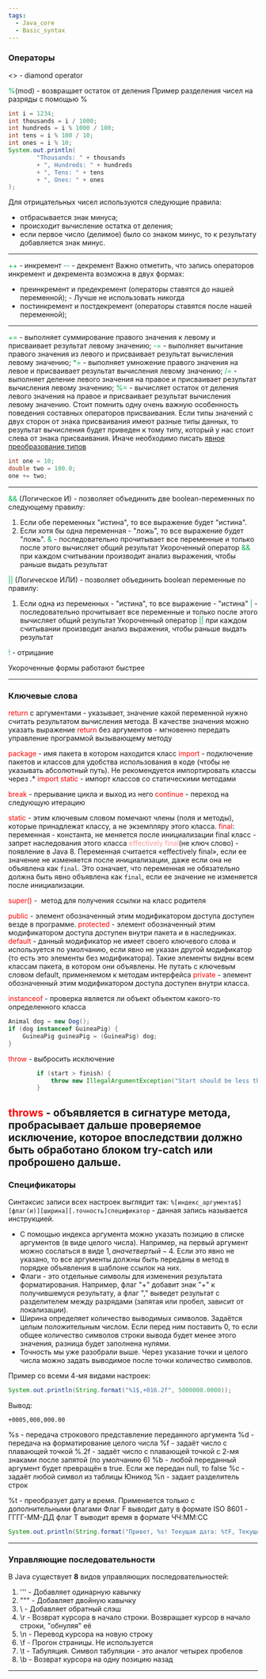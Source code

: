 ```yaml
---
tags:
  - Java_core
  - Basic_syntax
---
```

### Операторы

<> - diamond operator

<font color="#00b050">%</font>(mod) - возвращает остаток от деления
Пример разделения чисел на разряды с помощью %
```java
int i = 1234;
int thousands = i / 1000;
int hundreds = i % 1000 / 100;
int tens = i % 100 / 10;
int ones = i % 10;
System.out.println(
        "Thousands: " + thousands
        + ", Hundreds: " + hundreds
        + ", Tens: " + tens
        + ", Ones: " + ones
);
```
Для отрицательных чисел используются следующие правила:
- отбрасывается знак минуса;
- происходит вычисление остатка от деления;
- если первое число (делимое) было со знаком минус, то к результату добавляется знак минус.

---
<font color="#00b050">++</font> - инкремент
<font color="#00b050">--</font> - декремент
Важно отметить, что запись операторов инкремент и декремента возможна в двух формах:
- преинкремент и предекремент (операторы ставятся до нашей переменной); - Лучше не использовать никогда
- постинкремент и постдекремент (операторы ставятся после нашей переменной);
---
<font color="#00b050">+=</font> - выполняет суммирование правого значения к левому и присваивает результат левому значению;
<font color="#00b050">-=</font> - выполняет вычитание правого значения из левого и присваивает результат вычисления левому значению;
<font color="#00b050">*=</font> - выполняет умножение правого значения на левое и присваивает результат вычисления левому значению;
<font color="#00b050">/=</font> - выполняет деление левого значения на правое и присваивает результат вычисления левому значению;
<font color="#00b050">%=</font> - вычисляет остаток от деления левого значения на правое и присваивает результат вычисления левому значению.
Стоит помнить одну очень важную особенность поведения составных операторов присваивания. Если типы значений с двух сторон от знака присваивания имеют разные типы данных, то результат вычисления будет приведен к тому типу, который у нас стоит слева от знака присваивания. Иначе необходимо писать [явное преобразование типов](5.%20Переменные%20и%20преобразование%20типов.md#Явное%20преобразование%20типов)
```java
int one = 10;
double two = 100.0;
one += two;
```
---
<font color="#00b050">&&</font> (Логическое И) - позволяет объединить две boolean-переменных по следующему правилу:
1. Если обе переменных "истина", то все выражение будет "истина".
2. Если хотя бы одна переменная - "ложь", то все выражение будет "ложь".
<font color="#00b050">&</font> - последовательно прочитывает все переменные и только после этого вычисляет общий результат
Укороченный оператор <font color="#00b050">&&</font> при каждом считывании производит анализ выражения, чтобы раньше выдать результат

<font color="#00b050">||</font> (Логическое ИЛИ) - позволяет объединить boolean переменные по правилу:
1. Если одна из переменных - "истина", то все выражение - "истина"
<font color="#00b050">|</font> - последовательно прочитывает все переменные и только после этого вычисляет общий результат
Укороченный оператор <font color="#00b050">||</font> при каждом считывании производит анализ выражения, чтобы раньше выдать результат

<font color="#00b050">!</font> - отрицание

Укороченные формы работают быстрее

--- 
### Ключевые слова

<font color="#ff0000">return</font> с аргументами - указывает, значение какой переменной нужно считать результатом вычисления метода. В качестве значения можно указать выражение
<font color="#ff0000">return</font> без аргументов - мгновенно передать управление программой вызывающему методу

<font color="#ff0000">package</font> - имя пакета в котором находится класс
<font color="#ff0000">import</font> - подключение пакетов и классов для удобства использования в коде (чтобы не указывать абсолютный путь). Не рекомендуется импортировать классы через .*
<font color="#ff0000">import static</font> - импорт классов со статическими методами

<font color="#ff0000">break</font> - прерывание цикла и выход из него
<font color="#ff0000">continue</font> - переход на следующую итерацию

<font color="#ff0000">static</font> - этим ключевым словом помечают члены (поля и методы), которые принадлежат классу, а не экземпляру этого класса.
<font color="#ff0000">final</font>:
переменная - константа, не меняется после инициализации
final класс - запрет наследования этого класса
<font color="#ff9999">effectively final</font>(не ключ слово) - появление в Java 8. Переменная считается «effectively final», если ее значение не изменяется после инициализации, даже если она не объявлена как `final`. Это означает, что переменная не обязательно должна быть явно объявлена как `final`, если ее значение не изменяется после инициализации.

<font color="#ff0000">super()</font> -  метод для получения ссылки на класс родителя

<font color="#ff0000">public</font> - элемент обозначенный этим модификатором доступа доступен везде в программе.
<font color="#ff0000">protected</font> - элемент обозначенный этим модификатором доступа доступен внутри пакета и в наследниках.
<font color="#ff0000">default</font> - данный модификатор не имеет своего ключевого слова и используется по умолчанию, если явно не указан другой модификатор (то есть это элементы без модификатора). Такие элементы видны всем классам пакета, в котором они объявлены. Не путать с ключевым словом default, применяемом к методам интерфейса
<font color="#ff0000">private</font> - элемент обозначенный этим модификатором доступа доступен внутри класса.

<font color="#ff0000">instanceof</font> - проверка является ли объект объектом какого-то определенного класса 
```java
Animal dog = new Dog();
if (dog instanceof GuineaPig) {
    GuineaPig guineaPig = (GuineaPig) dog;
}
```

<font color="#ff0000">throw</font> - выбросить исключение
```java
        if (start > finish) {
            throw new IllegalArgumentException("Start should be less than finish.");
        }
```
<font color="#ff0000">throws</font> - объявляется в сигнатуре метода, пробрасывает дальше проверяемое исключение, которое впоследствии должно быть обработано блоком try-catch или проброшено дальше.
---
### Спецификаторы

Синтаксис записи всех настроек выглядит так:
`%[индекс_аргумента$][флаг(и)][ширина][.точность]спецификатор` - данная запись называется инструкцией.

- С помощью индекса аргумента можно указать позицию в списке аргументов (в виде целого числа). Например, на первый аргумент можно сослаться в виде 1$, а на четвертый - 4$. Если это явно не указано, то все аргументы должны быть переданы в метод в порядке объявления в шаблоне ссылок на них.
- Флаги - это отдельные символы для изменения результата форматирования. Например, флаг "+" добавит знак "+" к получившемуся результату, а флаг "," выведет результат с разделителем между разрядами (запятая или пробел, зависит от локализации).
- Ширина определяет количество выводимых символов. Задаётся целым положительным числом. Если перед ним поставить 0, то если общее количество символов строки вывода будет менее этого значения, разница будет заполнена нулями.
- Точность мы уже разобрали выше. Через указание точки и целого числа можно задать выводимое после точки количество символов.

Пример со всеми 4-мя видами настроек:
```java
System.out.println(String.format("%1$,+016.2f", 5000000.0000));
```

Вывод:
```
+0005,000,000.00
```

%s - передача строкового представление переданного аргумента
%d - передача на форматирование целого числа
%f - задаёт число с плавающей точкой
%.2f - задаёт число с плавающей точкой с 2-мя знаками после запятой (по умолчанию 6)
%b - любой переданный аргумент будет превращён в true. Если же передан null, то false
%c - задаёт любой символ из таблицы Юникод
%n - задает разделитель строк

%t - преобразует дату и время. Применяется только с дополнительными флагами
Флаг F выводит дату в формате ISO 8601 - ГГГГ-ММ-ДД
флаг T выводит время в формате ЧЧ:ММ:СС
```java
System.out.println(String.format("Привет, %s! Текущая дата: %tF, Текущее время: %tT", name, instance, instance));
```

---
### Управляющие последовательности

В Java существует **8** видов управляющих последовательностей:

1) '\'' - Добавляет одинарную кавычку
2) "\"" - Добавляет двойную кавычку
3) \\ - Добавляет обратный слэш
4) \r - Возврат курсора в начало строки. Возвращает курсор в начало строки, "обнуляя" её
5) \n - Перевод курсора на новую строку
6) \f - Прогон страницы. Не используется
7) \t - Табуляция. Символ табуляции - это аналог четырех пробелов
8) \b - Возврат курсора на одну позицию назад

---
